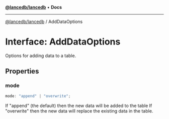 [**@lancedb/lancedb**](../README.md) • **Docs**
***
[@lancedb/lancedb](../globals.md) / AddDataOptions
# Interface: AddDataOptions
Options for adding data to a table.
## Properties
### mode
```ts
mode: "append" | "overwrite";
```
If "append" (the default) then the new data will be added to the table
If "overwrite" then the new data will replace the existing data in the table.
